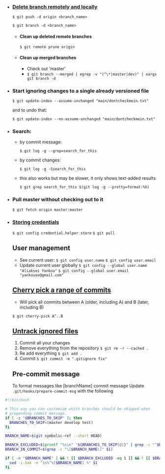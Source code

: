 

* ### [Delete branch remotely and locally](https://stackoverflow.com/questions/2003505/how-do-i-delete-a-git-branch-both-locally-and-remotely)

  ```$ git push -d origin <branch_name>```

  ```$ git branch -d <branch_name>```
  * #### Clean up deleted remote branches
    ```$ git remote prune origin```
  * #### Clean up merged branches
    * Check out 'master'
    * ```$ git branch --merged | egrep -v "(^\*|master|dev)" | xargs git branch -d```

* ### Start ignoring changes to a single already versioned file
  ```$ git update-index --assume-unchanged "main/dontcheckmein.txt"```

  and to undo that:

  ```$ git update-index --no-assume-unchanged "main/dontcheckmein.txt"```

* ### Search: 

  * by commit message:

    ```$ git log -g --grep=search_for_this```

  * by commit changes:

    ```$ git log -g -Ssearch_for_this```

  * this also works but may be slower, it only shows text-added results

    ```$ git grep search_for_this $(git log -g --pretty=format:%h)```


* ### Pull master without checking out to it
  ```$ git fetch origin master:master```

* ### [Storing credentials](https://stackoverflow.com/a/35942890)
  ```$ git config credential.helper store```
  ```$ git pull```
  
  ## User management
  * See current user:
  `$ git config user.name`
  `$ git config user.email`
  * Update current user globally
  `$ git config --global user.name "Aliaksei Yankou"`
  `$ git config --global user.email "yankouav@gmail.com"`
  
  ## [Cherry pick a range of commits](https://stackoverflow.com/a/3933416/5983311)
  * Will pick all commits between A (older, including A) and B (later, including B)
  
  ```$ git cherry-pick A^..B```
  
  ## [Untrack ignored files](http://www.codeblocq.com/2016/01/Untrack-files-already-added-to-git-repository-based-on-gitignore/)
  1. Commit all your changes
  2. Remove everything from the repository
  ```$ git rm -r --cached .```
  3. Re add everything
  ```$ git add .```
  4. Commit
  ```$ git commit -m ".gitignore fix"```
  
  ## Pre-commit message
  To format messages like [branchName] commit message
  Update `.git/hooks/prepare-commit-msg` with the following
```bash
#!/bin/bash

# This way you can customize which branches should be skipped when
# prepending commit message. 
if [ -z "$BRANCHES_TO_SKIP" ]; then
  BRANCHES_TO_SKIP=(master develop test)
fi

BRANCH_NAME=$(git symbolic-ref --short HEAD)

BRANCH_EXCLUDED=$(printf "%s\n" "${BRANCHES_TO_SKIP[@]}" | grep -c "^$BRANCH_NAME$")
BRANCH_IN_COMMIT=$(grep -c "\[$BRANCH_NAME\]" $1)

if [ -n "$BRANCH_NAME" ] && ! [[ $BRANCH_EXCLUDED -eq 1 ]] && ! [[ $BRANCH_IN_COMMIT -ge 1 ]]; then 
  sed -i.bak -e "1s%^%[$BRANCH_NAME] %" $1
fi
```
  
